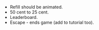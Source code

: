- Refill should be animated.
- 50 cent to 25 cent.
- Leaderboard.
- Escape - ends game (add to tutorial too).
